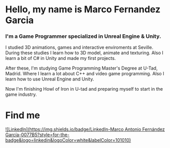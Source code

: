 


# Hello, my name is Marco Fernandez Garcia
### I'm a Game Programmer specialized in Unreal Engine & Unity.

I studied 3D animations, games and interactive enviroments at Seville. During these studies I learn how to 3D model, animate and texturing. Also I learn a bit of C# in Unity and made my first projects.

After these, I'm studying Game Programming Master's Degree at U-Tad, Madrid. Where I learn a lot about C++ and video game programming. Also I learn how to use Unreal Engine and Unity.


Now I'm finishing Howl of Iron in U-tad and preparing myself to start in the game industry.



# Find me
[![LinkedIn](https://img.shields.io/badge/LinkedIn-Marco Antonio Fernández García-0077B5?style=for-the-badge&logo=linkedin&logoColor=white&labelColor=101010)](https://www.linkedin.com/in/marco-antonio-fern%C3%A1ndez-garcia-b47b62214/)</br>


<!---

- 👋 Hi, I’m @MarcoFercia
- 👀 I’m interested VideoGames and Programming
- 🌱 I’m currently learning C++ and Unreal Engine
- 💞️ I’m working on Howl Of Iron
- 📫 You can write me on marcoferciatr@gmail.com or https://www.linkedin.com/in/marco-antonio-fern%C3%A1ndez-garcia-b47b62214
- 


MarcoFercia/MarcoFercia is a ✨ special ✨ repository because its `README.md` (this file) appears on your GitHub profile.
You can click the Preview link to take a look at your changes.
--->

